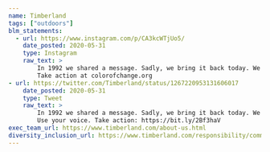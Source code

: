 ```yaml
---
name: Timberland
tags: ["outdoors"]
blm_statements:
  - url: https://www.instagram.com/p/CA3kcWTjUo5/
    date_posted: 2020-05-31
    type: Instagram
    raw_text: >
        In 1992 we shared a message. Sadly, we bring it back today. We don’t want to. We shouldn’t have to. As humans, we have the responsibility to care for our planet, ourselves, and each other—all of us, no matter who you are. Let’s work together now for a better future. Caring is no longer enough.Use your voice.
        Take action at colorofchange.org
- url: https://twitter.com/Timberland/status/1267220953131606017
    date_posted: 2020-05-31
    type: Tweet
    raw_text: >
        In 1992 we shared a message. Sadly, we bring it back today. We have the responsibility to care for our planet, ourselves + each other no matter who you are. Let’s work together for a better future. Caring is no longer enough.
        Use your voice. Take action: https://bit.ly/2Bf3haV
exec_team_url: https://www.timberland.com/about-us.html
diversity_inclusion_url: https://www.timberland.com/responsibility/community.html
---
```

